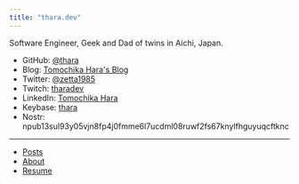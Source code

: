 ```yaml
---
title: "thara.dev"
---
```


Software Engineer, Geek and Dad of twins in Aichi, Japan.

- GitHub: [@thara](https://github.com/thara)
- Blog: [Tomochika Hara's Blog](https://blog.thara.jp)
- Twitter: [@zetta1985](https://twitter.com/zetta1985)
- Twitch: [tharadev](https://twitch.tv/tharadev)
- LinkedIn: [Tomochika Hara](https://www.linkedin.com/in/tomochikahara/)
- Keybase: [thara](https://keybase.io/thara)
- Nostr: npub13sul93y05vjn8fp4j0fmme6l7ucdml08ruwf2fs67knylfhguyuqcftknc

---

- [Posts](./posts.html)
- [About](./about.html)
- [Resume](./resume-ja.html)
